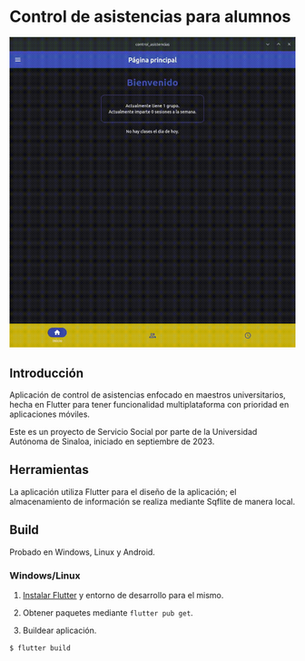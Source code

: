 # Control de asistencias para alumnos

![Aplicación](example.gif)

## Introducción

Aplicación de control de asistencias enfocado en maestros universitarios, hecha en Flutter para tener funcionalidad multiplataforma con prioridad en aplicaciones móviles.

Este es un proyecto de Servicio Social por parte de la Universidad Autónoma de Sinaloa, iniciado en septiembre de 2023.

## Herramientas

La aplicación utiliza Flutter para el diseño de la aplicación; el almacenamiento de información se realiza mediante Sqflite de manera local.

## Build

Probado en Windows, Linux y Android.

### Windows/Linux

1. [Instalar Flutter](https://docs.flutter.dev/get-started/install) y entorno de desarrollo para el mismo.

2. Obtener paquetes mediante `flutter pub get`.

3. Buildear aplicación.

```bash
$ flutter build
```

